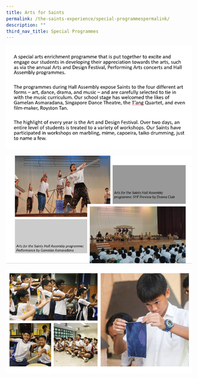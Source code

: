 ```yaml
---
title: Arts for Saints
permalink: /the-saints-experience/special-programmespermalink/
description: ""
third_nav_title: Special Programmes
---
```

![](/images/Art%20for%20Saints/AFS1.png)

![](/images/Art%20for%20Saints/AFS2.png)

![](/images/Art%20for%20Saints/AFS3.png)